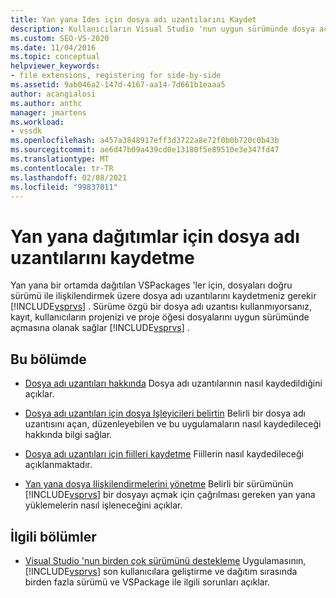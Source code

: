 ```yaml
---
title: Yan yana Ides için dosya adı uzantılarını Kaydet
description: Kullanıcıların Visual Studio 'nun uygun sürümünde dosya açmasına olanak tanıyan yan yana dağıtımlar için dosya adı uzantılarını kaydetme hakkında bilgi edinin.
ms.custom: SEO-VS-2020
ms.date: 11/04/2016
ms.topic: conceptual
helpviewer_keywords:
- file extensions, registering for side-by-side
ms.assetid: 9ab046a2-147d-4167-aa14-7d661b1eaaa5
author: acangialosi
ms.author: anthc
manager: jmartens
ms.workload:
- vssdk
ms.openlocfilehash: a457a3848917eff3d3722a8e72f0b0b720c0b43b
ms.sourcegitcommit: ae6d47b09a439cd0e13180f5e89510e3e347fd47
ms.translationtype: MT
ms.contentlocale: tr-TR
ms.lasthandoff: 02/08/2021
ms.locfileid: "99837011"
---
```

# <a name="register-file-name-extensions-for-side-by-side-deployments"></a>Yan yana dağıtımlar için dosya adı uzantılarını kaydetme
Yan yana bir ortamda dağıtılan VSPackages 'ler için, dosyaları doğru sürümü ile ilişkilendirmek üzere dosya adı uzantılarını kaydetmeniz gerekir [!INCLUDE[vsprvs](../code-quality/includes/vsprvs_md.md)] . Sürüme özgü bir dosya adı uzantısı kullanmıyorsanız, kayıt, kullanıcıların projenizi ve proje öğesi dosyalarını uygun sürümünde açmasına olanak sağlar [!INCLUDE[vsprvs](../code-quality/includes/vsprvs_md.md)] .

## <a name="in-this-section"></a>Bu bölümde
- [Dosya adı uzantıları hakkında](../extensibility/about-file-name-extensions.md) Dosya adı uzantılarının nasıl kaydedildiğini açıklar.

- [Dosya adı uzantıları için dosya Işleyicileri belirtin](../extensibility/specifying-file-handlers-for-file-name-extensions.md) Belirli bir dosya adı uzantısını açan, düzenleyebilen ve bu uygulamaların nasıl kaydedileceği hakkında bilgi sağlar.

- [Dosya adı uzantıları için fiilleri kaydetme](../extensibility/registering-verbs-for-file-name-extensions.md) Fiillerin nasıl kaydedileceği açıklanmaktadır.

- [Yan yana dosya Ilişkilendirmelerini yönetme](../extensibility/managing-side-by-side-file-associations.md) Belirli bir sürümünün [!INCLUDE[vsprvs](../code-quality/includes/vsprvs_md.md)] bir dosyayı açmak için çağrılması gereken yan yana yüklemelerin nasıl işleneceğini açıklar.

## <a name="related-sections"></a>İlgili bölümler
- [Visual Studio 'nun birden çok sürümünü destekleme](../extensibility/supporting-multiple-versions-of-visual-studio.md) Uygulamasının, [!INCLUDE[vsprvs](../code-quality/includes/vsprvs_md.md)] son kullanıcılara geliştirme ve dağıtım sırasında birden fazla sürümü ve VSPackage ile ilgili sorunları açıklar.
